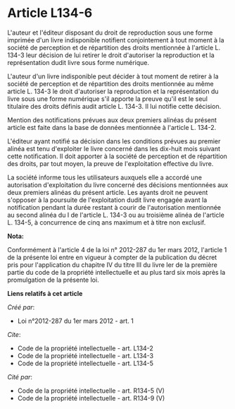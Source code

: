 # Article L134-6

L'auteur et l'éditeur disposant du droit de reproduction sous une forme imprimée d'un livre indisponible notifient
conjointement à tout moment à la société de perception et de répartition des droits mentionnée à l'article L. 134-3 leur
décision de lui retirer le droit d'autoriser la reproduction et la représentation dudit livre sous forme numérique. 

L'auteur d'un livre indisponible peut décider à tout moment de retirer à la société de perception et de répartition des
droits mentionnée au même article L. 134-3 le droit d'autoriser la reproduction et la représentation du livre sous une forme
numérique s'il apporte la preuve qu'il est le seul titulaire des droits définis audit article L. 134-3. Il lui notifie cette
décision. 

Mention des notifications prévues aux deux premiers alinéas du présent article est faite dans la base de données mentionnée à
l'article L. 134-2. 

L'éditeur ayant notifié sa décision dans les conditions prévues au premier alinéa est tenu d'exploiter le livre concerné dans
les dix-huit mois suivant cette notification. Il doit apporter à la société de perception et de répartition des droits, par
tout moyen, la preuve de l'exploitation effective du livre. 

La société informe tous les utilisateurs auxquels elle a accordé une autorisation d'exploitation du livre concerné des
décisions mentionnées aux deux premiers alinéas du présent article. Les ayants droit ne peuvent s'opposer à la poursuite de
l'exploitation dudit livre engagée avant la notification pendant la durée restant à courir de l'autorisation mentionnée au
second alinéa du I de l'article L. 134-3 ou au troisième alinéa de l'article L. 134-5, à concurrence de cinq ans maximum et à
titre non exclusif.

**Nota:**

Conformément à l'article 4 de la loi n° 2012-287 du 1er mars 2012, l'article 1 de la présente loi entre en vigueur à compter
de la publication du décret pris pour l'application du chapitre IV du titre III du livre Ier de la première partie du code de
la propriété intellectuelle et au plus tard six mois après la promulgation de la présente loi.

**Liens relatifs à cet article**

_Créé par_:

  - Loi n°2012-287 du 1er mars 2012 - art. 1

_Cite_:

  - Code de la propriété intellectuelle - art. L134-2
  - Code de la propriété intellectuelle - art. L134-3
  - Code de la propriété intellectuelle - art. L134-5

_Cité par_:

  - Code de la propriété intellectuelle - art. R134-5 (V)
  - Code de la propriété intellectuelle - art. R134-9 (V)
